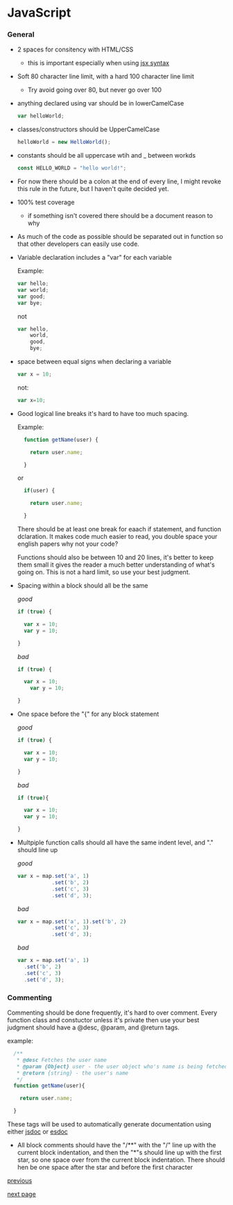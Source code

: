 # JavaScript

### General

- 2 spaces for consitency with HTML/CSS
  - this is important especially when using [jsx syntax](https://facebook.github.io/react/docs/jsx-in-depth.html)

- Soft 80 character line limit, with a hard 100 character line limit

  - Try avoid going over 80, but never go over 100

- anything declared using var should be in lowerCamelCase

  ```javascript
  var helloWorld;
  ```

- classes/constructors should be UpperCamelCase

  ```javascript
  helloWorld = new HelloWorld();
  ```

- constants should be all uppercase wtih and _ between workds

  ```javascript
  const HELLO_WORLD = "hello world!";
  ```

- For now there should be a colon at the end of every line, I might revoke this
rule in the future, but I haven't quite decided yet.

- 100% test coverage
  - if something isn't covered  there should be a document reason to why

- As much of the code as possible should be separated out in function so that
other developers can easily use code.

- Variable declaration includes a "var" for each variable

  Example:
  ```javascript
  var hello;
  var world;
  var good;
  var bye;
  ```

  not
  ```javascript
  var hello,
      world,
      good,
      bye;
  ```

- space between equal signs when declaring a variable

  ```javascript
  var x = 10;
  ```

  not:

  ```javascript
  var x=10;
  ```


- Good logical line breaks it's hard to have too much spacing.

  Example:
  ```javascript
    function getName(user) {

      return user.name;

    }
  ```
  
  or

  ```javascript
    if(user) {

      return user.name;

    }
  ```

  There should be at least one break for eaach if statement, and function 
  dclaration. It makes code much easier to read, you double space your english
  papers why not your code?

  Functions should also be between 10 and 20 lines, it's better to keep them
  small it gives the reader a much better understanding of what's going on. This
  is not a hard limit, so use your best judgment.

- Spacing within a block should all be the same

  _good_ 

  ```javascript
  if (true) {

    var x = 10;
    var y = 10;

  }
  ```

  _bad_ 

  ```javascript
  if (true) {

    var x = 10;
      var y = 10;

  }
  ```

- One space before the "{" for any block statement

  _good_ 

  ```javascript
  if (true) {

    var x = 10;
    var y = 10;

  }
  ```

  _bad_ 

  ```javascript
  if (true){

    var x = 10;
    var y = 10;

  }
  ```

- Multpiple function calls should all have the same indent level, and "." should
  line up

  _good_

  ```javascript
  var x = map.set('a', 1)
             .set('b', 2)
             .set('c', 3)
             .set('d', 3);
  ```

  _bad_

  ```javascript
  var x = map.set('a', 1).set('b', 2)
             .set('c', 3)
             .set('d', 3);
  ```

  _bad_

  ```javascript
  var x = map.set('a', 1)
    .set('b', 2)
    .set('c', 3)
    .set('d', 3);
  ```


### Commenting

Commenting should be done frequently, it's hard to over comment. Every function
class and constuctor unless it's private then use your best judgment should have
a @desc, @param, and @return tags.

example:

```javascript
  /**
   * @desc Fetches the user name
   * @param {Object} user - the user object who's name is being fetched
   * @return {string} - the user's name
   */
  function getName(user){

    return user.name;

  }
```

These tags will be used to automatically generate documentation using either
[jsdoc](http://usejsdoc.org/) or [esdoc](https://esdoc.org/)


- All block comments should have the "/**" with the "/" line up with the current
  block indentation, and then the "*"s should line up with the first star, so
  one space over from the current block indentation. There should hen be one space
  after the star and before the first character



[ previous ](git.md)  


[ next page ](HTML.md)
